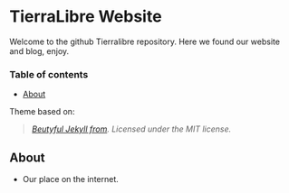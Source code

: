 # TierraLibre Website

Welcome to the github Tierralibre repository.
Here we found our website and blog, enjoy.

### Table of contents

- [About](#about)

Theme based on:

> *[Beutyful Jekyll from](http://deanattali.com). Licensed under the MIT license.*

## About

- Our place on the internet.

